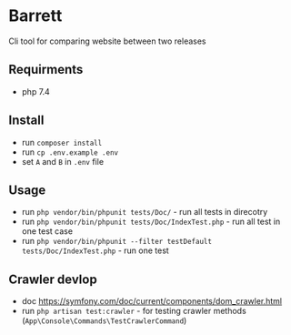 # Barrett

Cli tool for comparing website between two releases

## Requirments

- php 7.4

## Install 

- run `composer install`
- run `cp .env.example .env`
- set `A` and `B`  in `.env` file

## Usage

- run `php vendor/bin/phpunit tests/Doc/` - run all tests in direcotry
- run `php vendor/bin/phpunit tests/Doc/IndexTest.php` - run all test in one test case
- run `php vendor/bin/phpunit --filter testDefault tests/Doc/IndexTest.php` - run one test

## Crawler devlop

- doc https://symfony.com/doc/current/components/dom_crawler.html
- run `php artisan test:crawler` - for testing crawler methods (`App\Console\Commands\TestCrawlerCommand`)
